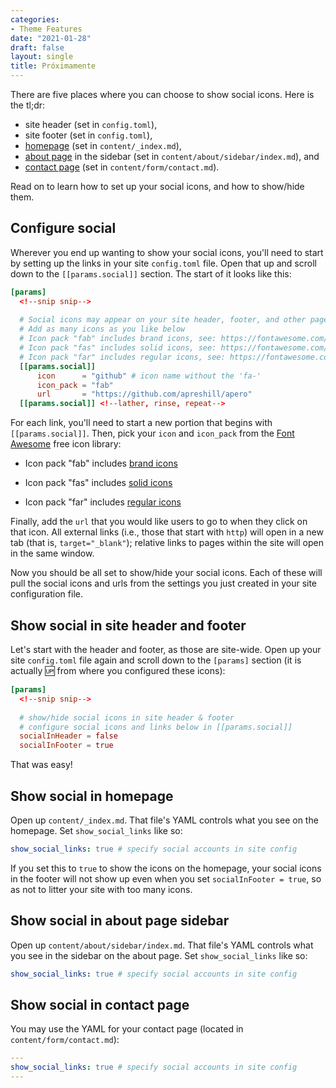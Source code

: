 ```yaml
---
categories:
- Theme Features
date: "2021-01-28"
draft: false
layout: single
title: Próximamente
---
```


There are five places where you can choose to show social icons. Here is the tl;dr:

+ site header (set in `config.toml`), 
+ site footer (set in `config.toml`), 
+ [homepage](/) (set in `content/_index.md`),
+ [about page](/about) in the sidebar (set in `content/about/sidebar/index.md`), and
+ [contact page](/contact) (set in `content/form/contact.md`). 

Read on to learn how to set up your social icons, and how to show/hide them.

## Configure social 

Wherever you end up wanting to show your social icons, you'll need to start by setting up the links in your site `config.toml` file. Open that up and scroll down to the `[[params.social]]` section. The start of it looks like this:

```toml
[params]
  <!--snip snip-->
  
  # Social icons may appear on your site header, footer, and other pages
  # Add as many icons as you like below
  # Icon pack "fab" includes brand icons, see: https://fontawesome.com/icons?d=gallery&s=brands&m=free
  # Icon pack "fas" includes solid icons, see: https://fontawesome.com/icons?d=gallery&s=solid&m=free
  # Icon pack "far" includes regular icons, see: https://fontawesome.com/icons?d=gallery&s=regular&m=free
  [[params.social]]
      icon      = "github" # icon name without the 'fa-'
      icon_pack = "fab"
      url       = "https://github.com/apreshill/apero"
  [[params.social]] <!--lather, rinse, repeat-->
```

For each link, you'll need to start a new portion that begins with `[[params.social]]`. Then, pick your `icon` and `icon_pack` from the [Font Awesome](https://fontawesome.com/) free icon library:

+ Icon pack "fab" includes [brand icons](https://fontawesome.com/icons?d=gallery&s=brands&m=free)

+ Icon pack "fas" includes [solid icons](https://fontawesome.com/icons?d=gallery&s=solid&m=free)

+ Icon pack "far" includes [regular icons](https://fontawesome.com/icons?d=gallery&s=regular&m=free)

Finally, add the `url` that you would like users to go to when they click on that icon. All external links (i.e., those that start with `http`) will open in a new tab (that is, `target="_blank"`); relative links to pages within the site will open in the same window.

Now you should be all set to show/hide your social icons. Each of these will pull the social icons and urls from the settings you just created in your site configuration file.

## Show social in site header and footer

Let's start with the header and footer, as those are site-wide. Open up your site `config.toml` file again and scroll down to the `[params]` section (it is actually :up: from where you configured these icons):

```toml
[params]
  <!--snip snip-->
  
  # show/hide social icons in site header & footer
  # configure social icons and links below in [[params.social]]
  socialInHeader = false
  socialInFooter = true
```

That was easy!

## Show social in homepage

Open up `content/_index.md`. That file's YAML controls what you see on the homepage. Set `show_social_links` like so:

```yaml
show_social_links: true # specify social accounts in site config
```

If you set this to `true` to show the icons on the homepage, your social icons in the footer will not show up even when you set `socialInFooter = true`, so as not to litter your site with too many icons.

## Show social in about page sidebar

Open up `content/about/sidebar/index.md`. That file's YAML controls what you see in the sidebar on the about page. Set `show_social_links` like so:

```yaml
show_social_links: true # specify social accounts in site config
```

## Show social in contact page

You may use the YAML for your contact page (located in `content/form/contact.md`):

```yaml
---
show_social_links: true # specify social accounts in site config
---
```

